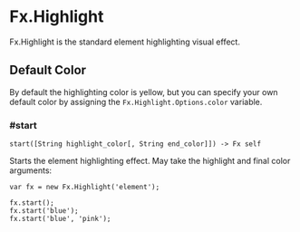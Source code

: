 # Fx.Highlight

Fx.Highlight is the standard element highlighting visual effect.

## Default Color

By default the highlighting color is yellow, but you can specify your own
default color by assigning the `Fx.Highlight.Options.color` variable.


### #start

    start([String highlight_color[, String end_color]]) -> Fx self

Starts the element highlighting effect. May take the highlight and final
color arguments:

    var fx = new Fx.Highlight('element');

    fx.start();
    fx.start('blue');
    fx.start('blue', 'pink');
